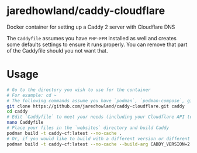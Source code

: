 # jaredhowland/caddy-cloudflare
Docker container for setting up a Caddy 2 server with Cloudflare DNS

The `Caddyfile` assumes you have `PHP-FPM` installed as well and creates some defaults settings to ensure it runs properly. You can remove that part of the Caddyfile should you not want that.

# Usage
```bash
# Go to the directory you wish to use for the container
# For example: cd ~
# The following commands assume you have `podman`, `podman-compose`, git`, and `nano` installed
git clone https://github.com/jaredhowland/caddy-cloudflare.git caddy
cd caddy
# Edit `Caddyfile` to meet your needs (including your Cloudflare API token)
nano Caddyfile
# Place your files in the `websites` directory and build Caddy
podman build -t caddy-cf:latest --no-cache .
# Or, if you would like to build with a different version or different module(s):
podman build -t caddy-cf:latest --no-cache --build-arg CADDY_VERSION=2.6.4 --build-arg CADDY_MODULES="--with github.com/caddy-dns/cloudflare --with …" .
```
